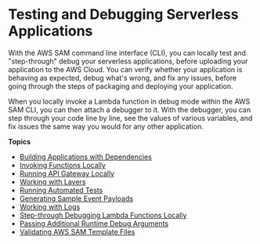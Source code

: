 # Testing and Debugging Serverless Applications<a name="serverless-test-and-debug"></a>

With the AWS SAM command line interface \(CLI\), you can locally test and "step\-through" debug your serverless applications, before uploading your application to the AWS Cloud\. You can verify whether your application is behaving as expected, debug what's wrong, and fix any issues, before going through the steps of packaging and deploying your application\.

When you locally invoke a Lambda function in debug mode within the AWS SAM CLI, you can then attach a debugger to it\. With the debugger, you can step through your code line by line, see the values of various variables, and fix issues the same way you would for any other application\.

**Topics**
+ [Building Applications with Dependencies](serverless-sam-cli-using-build.md)
+ [Invoking Functions Locally](serverless-sam-cli-using-invoke.md)
+ [Running API Gateway Locally](serverless-sam-cli-using-start-api.md)
+ [Working with Layers](serverless-sam-cli-layers.md)
+ [Running Automated Tests](serverless-sam-cli-using-automated-tests.md)
+ [Generating Sample Event Payloads](serverless-sam-cli-using-generate-event.md)
+ [Working with Logs](serverless-sam-cli-logging.md)
+ [Step\-through Debugging Lambda Functions Locally](serverless-sam-cli-using-debugging.md)
+ [Passing Additional Runtime Debug Arguments](serverless-sam-cli-using-debugging-additional-arguments.md)
+ [Validating AWS SAM Template Files](serverless-sam-cli-using-validate.md)
